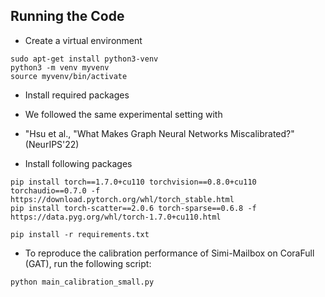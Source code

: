 ## Running the Code
- Create a virtual environment
```
sudo apt-get install python3-venv
python3 -m venv myvenv
source myvenv/bin/activate
```
- Install required packages
- We followed the same experimental setting with 
- "Hsu et al., "What Makes Graph Neural Networks Miscalibrated?" (NeurIPS'22)

- Install following packages
```
pip install torch==1.7.0+cu110 torchvision==0.8.0+cu110 torchaudio==0.7.0 -f https://download.pytorch.org/whl/torch_stable.html
pip install torch-scatter==2.0.6 torch-sparse==0.6.8 -f https://data.pyg.org/whl/torch-1.7.0+cu110.html
```
```
pip install -r requirements.txt
```
- To reproduce the calibration performance of Simi-Mailbox on CoraFull (GAT), run the following script:
```
python main_calibration_small.py
```
